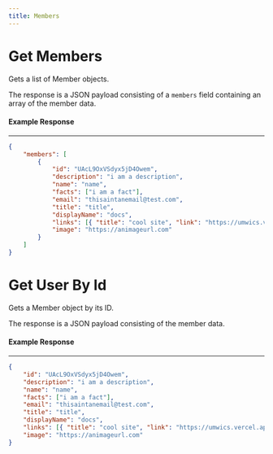 ```yaml
---
title: Members
---
```


# Get Members

Gets a list of Member objects.

The response is a JSON payload consisting of a `members` field containing an array of the member data.

#### Example Response

---

```json
{
    "members": [
        {
            "id": "UAcL9OxVSdyx5jD4Owem",
            "description": "i am a description",
            "name": "name",
            "facts": ["i am a fact"],
            "email": "thisaintanemail@test.com",
            "title": "title",
            "displayName": "docs",
            "links": [{ "title": "cool site", "link": "https://umwics.vercel.app" }],
            "image": "https://animageurl.com"
        }
    ]
}
```

# Get User By Id

Gets a Member object by its ID.

The response is a JSON payload consisting of the member data.

#### Example Response

---

```json
{
    "id": "UAcL9OxVSdyx5jD4Owem",
    "description": "i am a description",
    "name": "name",
    "facts": ["i am a fact"],
    "email": "thisaintanemail@test.com",
    "title": "title",
    "displayName": "docs",
    "links": [{ "title": "cool site", "link": "https://umwics.vercel.app" }],
    "image": "https://animageurl.com"
}
```
